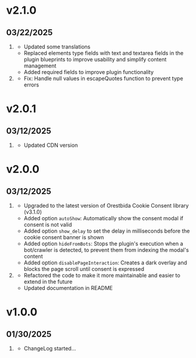 # v2.1.0
##  03/22/2025

1. [](#improved)
    * Updated some translations
    * Replaced elements type fields with text and textarea fields in the plugin blueprints to improve usability and simplify content management
    * Added required fields to improve plugin functionality
2. [](#bugfix)
    * Fix: Handle null values in escapeQuotes function to prevent type errors

# v2.0.1
##  03/12/2025

1. [](#improved)
    * Updated CDN version

# v2.0.0
##  03/12/2025

1. [](#new)
    * Upgraded to the latest version of Orestbida Cookie Consent library (v3.1.0)
    * Added option `autoShow`: Automatically show the consent modal if consent is not valid
    * Added option `show_delay` to set the delay in milliseconds before the cookie consent banner is shown
    * Added option `hideFromBots`: Stops the plugin's execution when a bot/crawler is detected, to prevent them from indexing the modal's content
    * Added option `disablePageInteraction`: Creates a dark overlay and blocks the page scroll until consent is expressed
2. [](#improved)
    * Refactored the code to make it more maintainable and easier to extend in the future
    * Updated documentation in README

# v1.0.0
##  01/30/2025

1. [](#new)
    * ChangeLog started...
